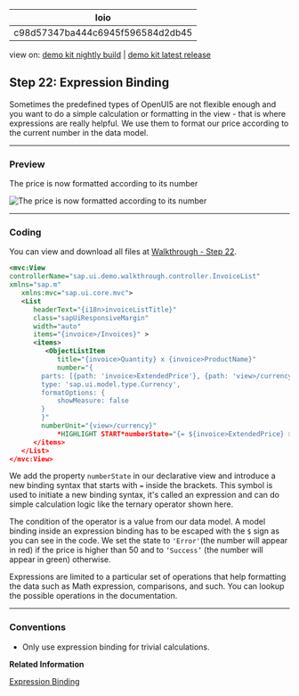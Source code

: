 <!-- loioc98d57347ba444c6945f596584d2db45 -->

| loio |
| -----|
| c98d57347ba444c6945f596584d2db45 |

<div id="loio">

view on: [demo kit nightly build](https://openui5nightly.hana.ondemand.com/#/topic/c98d57347ba444c6945f596584d2db45) | [demo kit latest release](https://openui5.hana.ondemand.com/#/topic/c98d57347ba444c6945f596584d2db45)</div>

## Step 22: Expression Binding

Sometimes the predefined types of OpenUI5 are not flexible enough and you want to do a simple calculation or formatting in the view - that is where expressions are really helpful. We use them to format our price according to the current number in the data model.

***

### Preview

   
  
<a name="loioc98d57347ba444c6945f596584d2db45__fig_r1j_pst_mr"/>The price is now formatted according to its number

 ![](loio2ff81a7fea204f69913e33c2545bfb39_HiRes.png "The price is now formatted according to its number") 

***

### Coding

You can view and download all files at [Walkthrough - Step 22](https://openui5.hana.ondemand.com/explored.html#/sample/sap.m.tutorial.walkthrough.22/preview).

``` xml
<mvc:View
controllerName="sap.ui.demo.walkthrough.controller.InvoiceList"
xmlns="sap.m"
   xmlns:mvc="sap.ui.core.mvc">
   <List
      headerText="{i18n>invoiceListTitle}"
      class="sapUiResponsiveMargin"
      width="auto"
      items="{invoice>/Invoices}" >
      <items>
         <ObjectListItem
            title="{invoice>Quantity} x {invoice>ProductName}"
            number="{
		parts: [{path: 'invoice>ExtendedPrice'}, {path: 'view>/currency'}],
		type: 'sap.ui.model.type.Currency',
		formatOptions: {
			showMeasure: false
		}
		}"
		numberUnit="{view>/currency}"
        	*HIGHLIGHT START*numberState="{= ${invoice>ExtendedPrice} > 50 ? 'Error' : 'Success' }"*HIGHLIGHT END*/>
      </items>
   </List>
</mvc:View>
```

We add the property `numberState` in our declarative view and introduce a new binding syntax that starts with `=` inside the brackets. This symbol is used to initiate a new binding syntax, it's called an expression and can do simple calculation logic like the ternary operator shown here.

The condition of the operator is a value from our data model. A model binding inside an expression binding has to be escaped with the `$` sign as you can see in the code. We set the state to `'Error'`\(the number will appear in red\) if the price is higher than 50 and to `‘Success’` \(the number will appear in green\) otherwise.

Expressions are limited to a particular set of operations that help formatting the data such as Math expression, comparisons, and such. You can lookup the possible operations in the documentation.

***

### Conventions

-   Only use expression binding for trivial calculations.


**Related Information**  


[Expression Binding](Expression_Binding_daf6852.md)

